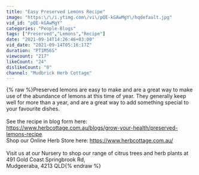 ```yaml
---
title: "Easy Preserved Lemons Recipe"
image: "https:\/\/i.ytimg.com\/vi\/pQE-kGAwMgY\/hqdefault.jpg"
vid_id: "pQE-kGAwMgY"
categories: "People-Blogs"
tags: ["Preserved","Lemons","Recipe"]
date: "2021-09-14T14:26:46+03:00"
vid_date: "2021-09-14T05:16:17Z"
duration: "PT1M56S"
viewcount: "217"
likeCount: "24"
dislikeCount: "0"
channel: "Mudbrick Herb Cottage"
---
```

{% raw %}Preserved lemons are easy to make and are a great way to make use of the abundance of lemons at this time of year. They generally keep well for more than a year, and are a great way to add something special to your favourite dishes.<br /><br />See the recipe in blog form here: <a rel="nofollow" target="blank" href="https://www.herbcottage.com.au/blogs/grow-your-health/preserved-lemons-recipe">https://www.herbcottage.com.au/blogs/grow-your-health/preserved-lemons-recipe</a><br />Shop our Online Herb Store here: <a rel="nofollow" target="blank" href="https://www.herbcottage.com.au/">https://www.herbcottage.com.au/</a><br /><br />Visit us at our Nursery to shop our range of citrus trees and herb plants at 491 Gold Coast Springbrook Rd,<br />Mudgeeraba, 4213 QLD{% endraw %}
